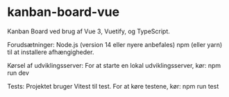# kanban-board-vue
Kanban Board ved brug af Vue 3, Vuetify, og TypeScript.

Forudsætninger:
Node.js (version 14 eller nyere anbefales)
npm (eller yarn) til at installere afhængigheder.

Kørsel af udviklingsserver:
For at starte en lokal udviklingsserver, kør: npm run dev

Tests: 
Projektet bruger Vitest til test. For at køre testene, kør: npm run test

